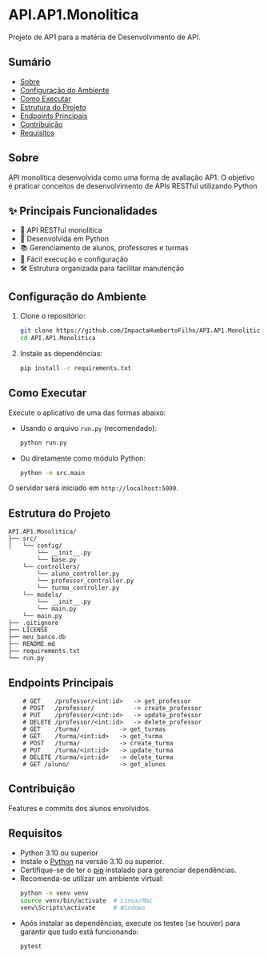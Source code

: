 # API.AP1.Monolitica

Projeto de AP1 para a matéria de Desenvolvimento de API.

## Sumário

- [Sobre](#sobre)
- [Configuração do Ambiente](#configuração-do-ambiente)
- [Como Executar](#como-executar)
- [Estrutura do Projeto](#estrutura-do-projeto)
- [Endpoints Principais](#endpoints-principais)
- [Contribuição](#contribuição)
- [Requisitos](#requsitos)

## Sobre

API monolítica desenvolvida como uma forma de avaliação AP1. O objetivo é praticar conceitos de desenvolvimento de APIs RESTful utilizando Python

## ✨ Principais Funcionalidades

- 🔗 API RESTful monolítica
- 🐍 Desenvolvida em Python
- 📚 Gerenciamento de alunos, professores e turmas
- 🚀 Fácil execução e configuração
- 🛠️ Estrutura organizada para facilitar manutenção

## Configuração do Ambiente

1. Clone o repositório:
   ```bash
   git clone https://github.com/ImpactaHumbertoFilho/API.AP1.Monolitica>
   cd API.AP1.Monolitica
   ```
2. Instale as dependências:
   ```bash
   pip install -r requirements.txt
   ```

## Como Executar

Execute o aplicativo de uma das formas abaixo:

- Usando o arquivo `run.py` (recomendado):
  ```bash
  python run.py
  ```
- Ou diretamente como módulo Python:
  ```bash
  python -m src.main
  ```

O servidor será iniciado em `http://localhost:5000`.

## Estrutura do Projeto

```
API.AP1.Monolitica/
├── src/
│   └── config/
        └── __init__.py
        └── base.py
    └── controllers/
        └── aluno_controller.py
        └── professor_controller.py
        └── turma_controller.py
    └── models/
        └── __init__.py
        └── main.py
    └── main.py
├── .gitignore
├── LICENSE
├── meu_banco.db
├── README.md
├── requirements.txt
└── run.py
```

## Endpoints Principais
        # GET    /professor/<int:id>   -> get_professor
        # POST   /professor/           -> create_professor
        # PUT    /professor/<int:id>   -> update_professor
        # DELETE /professor/<int:id>   -> delete_professor
        # GET    /turma/           -> get_turmas
        # GET    /turma/<int:id>   -> get_turma
        # POST   /turma/           -> create_turma
        # PUT    /turma/<int:id>   -> update_turma
        # DELETE /turma/<int:id>   -> delete_turma
        # GET /aluno/              -> get_alunos

## Contribuição

Features e commits dos alunos envolvidos.

## Requisitos

- Python 3.10 ou superior
- Instale o [Python](https://www.python.org/downloads/) na versão 3.10 ou superior.
- Certifique-se de ter o [pip](https://pip.pypa.io/en/stable/installation/) instalado para gerenciar dependências.
- Recomenda-se utilizar um ambiente virtual:
    ```bash
    python -m venv venv
    source venv/bin/activate  # Linux/Mac
    venv\Scripts\activate     # Windows
    ```
- Após instalar as dependências, execute os testes (se houver) para garantir que tudo está funcionando:
    ```bash
    pytest
    ```